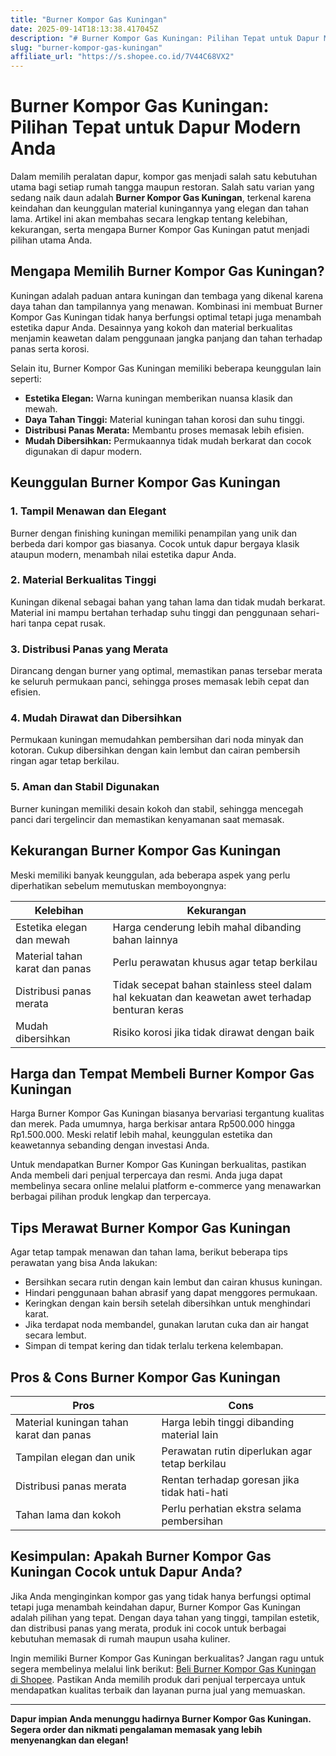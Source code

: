 ```yaml
---
title: "Burner Kompor Gas Kuningan"
date: 2025-09-14T18:13:38.417045Z
description: "# Burner Kompor Gas Kuningan: Pilihan Tepat untuk Dapur Modern Anda..."
slug: "burner-kompor-gas-kuningan"
affiliate_url: "https://s.shopee.co.id/7V44C68VX2"
---
```

# Burner Kompor Gas Kuningan: Pilihan Tepat untuk Dapur Modern Anda

Dalam memilih peralatan dapur, kompor gas menjadi salah satu kebutuhan utama bagi setiap rumah tangga maupun restoran. Salah satu varian yang sedang naik daun adalah **Burner Kompor Gas Kuningan**, terkenal karena keindahan dan keunggulan material kuningannya yang elegan dan tahan lama. Artikel ini akan membahas secara lengkap tentang kelebihan, kekurangan, serta mengapa Burner Kompor Gas Kuningan patut menjadi pilihan utama Anda.

## Mengapa Memilih Burner Kompor Gas Kuningan?

Kuningan adalah paduan antara kuningan dan tembaga yang dikenal karena daya tahan dan tampilannya yang menawan. Kombinasi ini membuat Burner Kompor Gas Kuningan tidak hanya berfungsi optimal tetapi juga menambah estetika dapur Anda. Desainnya yang kokoh dan material berkualitas menjamin keawetan dalam penggunaan jangka panjang dan tahan terhadap panas serta korosi.

Selain itu, Burner Kompor Gas Kuningan memiliki beberapa keunggulan lain seperti:

- **Estetika Elegan:** Warna kuningan memberikan nuansa klasik dan mewah.
- **Daya Tahan Tinggi:** Material kuningan tahan korosi dan suhu tinggi.
- **Distribusi Panas Merata:** Membantu proses memasak lebih efisien.
- **Mudah Dibersihkan:** Permukaannya tidak mudah berkarat dan cocok digunakan di dapur modern.

## Keunggulan Burner Kompor Gas Kuningan

### 1. Tampil Menawan dan Elegant
Burner dengan finishing kuningan memiliki penampilan yang unik dan berbeda dari kompor gas biasanya. Cocok untuk dapur bergaya klasik ataupun modern, menambah nilai estetika dapur Anda.

### 2. Material Berkualitas Tinggi
Kuningan dikenal sebagai bahan yang tahan lama dan tidak mudah berkarat. Material ini mampu bertahan terhadap suhu tinggi dan penggunaan sehari-hari tanpa cepat rusak.

### 3. Distribusi Panas yang Merata
Dirancang dengan burner yang optimal, memastikan panas tersebar merata ke seluruh permukaan panci, sehingga proses memasak lebih cepat dan efisien.

### 4. Mudah Dirawat dan Dibersihkan
Permukaan kuningan memudahkan pembersihan dari noda minyak dan kotoran. Cukup dibersihkan dengan kain lembut dan cairan pembersih ringan agar tetap berkilau.

### 5. Aman dan Stabil Digunakan
Burner kuningan memiliki desain kokoh dan stabil, sehingga mencegah panci dari tergelincir dan memastikan kenyamanan saat memasak.

## Kekurangan Burner Kompor Gas Kuningan

Meski memiliki banyak keunggulan, ada beberapa aspek yang perlu diperhatikan sebelum memutuskan memboyongnya:

| Kelebihan | Kekurangan |
| --- | --- |
| Estetika elegan dan mewah | Harga cenderung lebih mahal dibanding bahan lainnya |
| Material tahan karat dan panas | Perlu perawatan khusus agar tetap berkilau |
| Distribusi panas merata | Tidak secepat bahan stainless steel dalam hal kekuatan dan keawetan awet terhadap benturan keras |
| Mudah dibersihkan | Risiko korosi jika tidak dirawat dengan baik |

## Harga dan Tempat Membeli Burner Kompor Gas Kuningan

Harga Burner Kompor Gas Kuningan biasanya bervariasi tergantung kualitas dan merek. Pada umumnya, harga berkisar antara Rp500.000 hingga Rp1.500.000. Meski relatif lebih mahal, keunggulan estetika dan keawetannya sebanding dengan investasi Anda.

Untuk mendapatkan Burner Kompor Gas Kuningan berkualitas, pastikan Anda membeli dari penjual terpercaya dan resmi. Anda juga dapat membelinya secara online melalui platform e-commerce yang menawarkan berbagai pilihan produk lengkap dan terpercaya.

## Tips Merawat Burner Kompor Gas Kuningan

Agar tetap tampak menawan dan tahan lama, berikut beberapa tips perawatan yang bisa Anda lakukan:

- Bersihkan secara rutin dengan kain lembut dan cairan khusus kuningan.
- Hindari penggunaan bahan abrasif yang dapat menggores permukaan.
- Keringkan dengan kain bersih setelah dibersihkan untuk menghindari karat.
- Jika terdapat noda membandel, gunakan larutan cuka dan air hangat secara lembut.
- Simpan di tempat kering dan tidak terlalu terkena kelembapan.

## Pros & Cons Burner Kompor Gas Kuningan

| Pros | Cons |
| --- | --- |
| Material kuningan tahan karat dan panas | Harga lebih tinggi dibanding material lain |
| Tampilan elegan dan unik | Perawatan rutin diperlukan agar tetap berkilau |
| Distribusi panas merata | Rentan terhadap goresan jika tidak hati-hati |
| Tahan lama dan kokoh | Perlu perhatian ekstra selama pembersihan |

## Kesimpulan: Apakah Burner Kompor Gas Kuningan Cocok untuk Dapur Anda?

Jika Anda menginginkan kompor gas yang tidak hanya berfungsi optimal tetapi juga menambah keindahan dapur, Burner Kompor Gas Kuningan adalah pilihan yang tepat. Dengan daya tahan yang tinggi, tampilan estetik, dan distribusi panas yang merata, produk ini cocok untuk berbagai kebutuhan memasak di rumah maupun usaha kuliner.

Ingin memiliki Burner Kompor Gas Kuningan berkualitas? Jangan ragu untuk segera membelinya melalui link berikut: [Beli Burner Kompor Gas Kuningan di Shopee](https://s.shopee.co.id/7V44C68VX2). Pastikan Anda memilih produk dari penjual terpercaya untuk mendapatkan kualitas terbaik dan layanan purna jual yang memuaskan.

---

**Dapur impian Anda menunggu hadirnya Burner Kompor Gas Kuningan. Segera order dan nikmati pengalaman memasak yang lebih menyenangkan dan elegan!**
